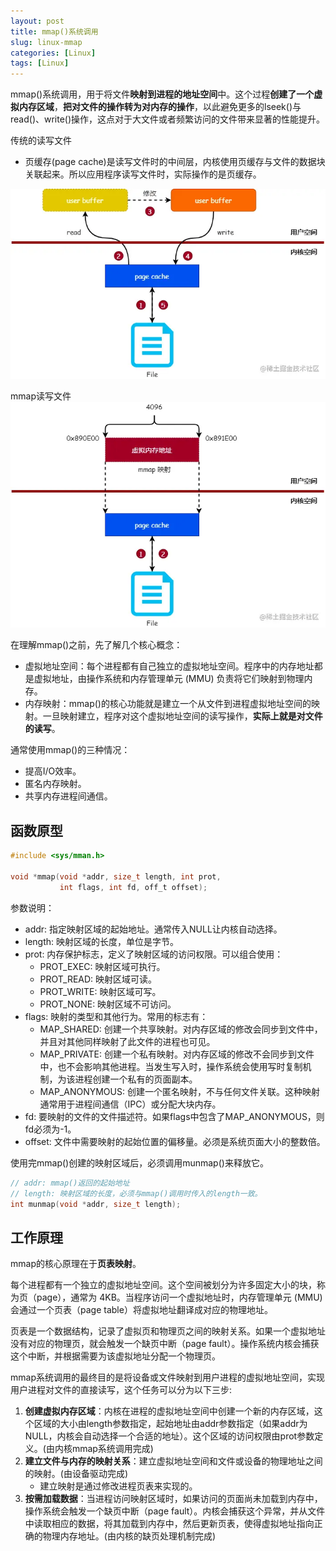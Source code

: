 ```yaml
---
layout: post
title: mmap()系统调用
slug: linux-mmap
categories: [Linux]
tags: [Linux]
---
```

mmap()系统调用，用于将文件**映射到进程的地址空间**中。这个过程**创建了一个虚拟内存区域**，**把对文件的操作转为对内存的操作**，以此避免更多的lseek()与read()、write()操作，这点对于大文件或者频繁访问的文件带来显著的性能提升。

传统的读写文件
+ 页缓存(page cache)是读写文件时的中间层，内核使用页缓存与文件的数据块关联起来。所以应用程序读写文件时，实际操作的是页缓存。

![](/assets/images/mmap1.png)


mmap读写文件
![](/assets/images/mmap2.png)

在理解mmap()之前，先了解几个核心概念：
+ 虚拟地址空间：每个进程都有自己独立的虚拟地址空间。程序中的内存地址都是虚拟地址，由操作系统和内存管理单元 (MMU) 负责将它们映射到物理内存。
+ 内存映射：mmap()的核心功能就是建立一个从文件到进程虚拟地址空间的映射。一旦映射建立，程序对这个虚拟地址空间的读写操作，**实际上就是对文件的读写**。

通常使用mmap()的三种情况：
+ 提高I/O效率。
+ 匿名内存映射。
+ 共享内存进程间通信。

## 函数原型
```c
#include <sys/mman.h>

void *mmap(void *addr, size_t length, int prot,
           int flags, int fd, off_t offset);
```
参数说明：
+ addr: 指定映射区域的起始地址。通常传入NULL让内核自动选择。
+ length: 映射区域的长度，单位是字节。
+ prot: 内存保护标志，定义了映射区域的访问权限。可以组合使用：
    + PROT_EXEC: 映射区域可执行。
    + PROT_READ: 映射区域可读。
    + PROT_WRITE: 映射区域可写。
    + PROT_NONE: 映射区域不可访问。
+ flags: 映射的类型和其他行为。常用的标志有：
    + MAP_SHARED: 创建一个共享映射。对内存区域的修改会同步到文件中，并且对其他同样映射了此文件的进程也可见。
    + MAP_PRIVATE: 创建一个私有映射。对内存区域的修改不会同步到文件中，也不会影响其他进程。当发生写入时，操作系统会使用写时复制机制，为该进程创建一个私有的页面副本。
    + MAP_ANONYMOUS: 创建一个匿名映射，不与任何文件关联。这种映射通常用于进程间通信（IPC）或分配大块内存。
+ fd: 要映射的文件的文件描述符。如果flags中包含了MAP_ANONYMOUS，则fd必须为-1。
+ offset: 文件中需要映射的起始位置的偏移量。必须是系统页面大小的整数倍。

使用完mmap()创建的映射区域后，必须调用munmap()来释放它。
```c
// addr: mmap()返回的起始地址
// length: 映射区域的长度，必须与mmap()调用时传入的length一致。
int munmap(void *addr, size_t length);
```

## 工作原理
mmap的核心原理在于**页表映射**。

每个进程都有一个独立的虚拟地址空间。这个空间被划分为许多固定大小的块，称为页（page），通常为 4KB。当程序访问一个虚拟地址时，内存管理单元 (MMU) 会通过一个页表（page table）将虚拟地址翻译成对应的物理地址。

页表是一个数据结构，记录了虚拟页和物理页之间的映射关系。如果一个虚拟地址没有对应的物理页，就会触发一个缺页中断（page fault）。操作系统内核会捕获这个中断，并根据需要为该虚拟地址分配一个物理页。

mmap系统调用的最终目的是将设备或文件映射到用户进程的虚拟地址空间，实现用户进程对文件的直接读写，这个任务可以分为以下三步:
1. **创建虚拟内存区域**：内核在进程的虚拟地址空间中创建一个新的内存区域，这个区域的大小由length参数指定，起始地址由addr参数指定（如果addr为NULL，内核会自动选择一个合适的地址）。这个区域的访问权限由prot参数定义。(由内核mmap系统调用完成)
1. **建立文件与内存的映射关系**：建立虚拟地址空间和文件或设备的物理地址之间的映射。(由设备驱动完成)
    + 建立映射是通过修改进程页表来实现的。
1. **按需加载数据**：当进程访问映射区域时，如果访问的页面尚未加载到内存中，操作系统会触发一个缺页中断（page fault）。内核会捕获这个异常，并从文件中读取相应的数据，将其加载到内存中，然后更新页表，使得虚拟地址指向正确的物理内存地址。(由内核的缺页处理机制完成)